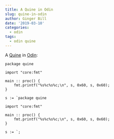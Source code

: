 ```yaml
---
title: A Quine in Odin
slug: quine-in-odin
author: Ginger Bill
date: '2019-03-10'
categories:
  - odin
tags:
  - odin quine
---
```


A [Quine](https://wikipedia.org/wiki/Quine_(computing)) in [Odin](/odin):

```odin
package quine

import "core:fmt"

main :: proc() {
	fmt.printf("%s%c%s%c;\n", s, 0x60, s, 0x60);
}

s := `package quine

import "core:fmt"

main :: proc() {
	fmt.printf("%s%c%s%c;\n", s, 0x60, s, 0x60);
}

s := `;
```
